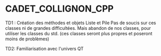 # CADET_COLLIGNON_CPP

TD1 :
Création des méthodes et objets Liste et Pile
Pas de soucis sur ces classes ni de grandes difficultées.
Mais abandon de nos classes, pour utiliser les classes du std. (ces classes seront plus propres et poseront moins de problèmes)

TD2:
Familiarisation avec l'univers QT
